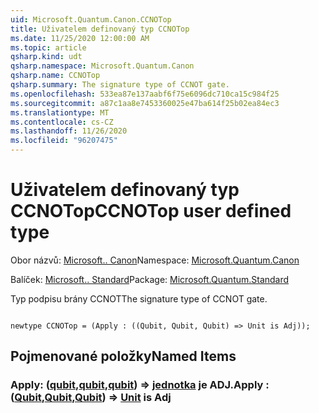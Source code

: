 ```yaml
---
uid: Microsoft.Quantum.Canon.CCNOTop
title: Uživatelem definovaný typ CCNOTop
ms.date: 11/25/2020 12:00:00 AM
ms.topic: article
qsharp.kind: udt
qsharp.namespace: Microsoft.Quantum.Canon
qsharp.name: CCNOTop
qsharp.summary: The signature type of CCNOT gate.
ms.openlocfilehash: 533ea87e137aabf6f75e6096dc710ca15c984f25
ms.sourcegitcommit: a87c1aa8e7453360025e47ba614f25b02ea84ec3
ms.translationtype: MT
ms.contentlocale: cs-CZ
ms.lasthandoff: 11/26/2020
ms.locfileid: "96207475"
---
```

# <a name="ccnotop-user-defined-type"></a><span data-ttu-id="45b9e-102">Uživatelem definovaný typ CCNOTop</span><span class="sxs-lookup"><span data-stu-id="45b9e-102">CCNOTop user defined type</span></span>

<span data-ttu-id="45b9e-103">Obor názvů: [Microsoft.. Canon](xref:Microsoft.Quantum.Canon)</span><span class="sxs-lookup"><span data-stu-id="45b9e-103">Namespace: [Microsoft.Quantum.Canon](xref:Microsoft.Quantum.Canon)</span></span>

<span data-ttu-id="45b9e-104">Balíček: [Microsoft.. Standard](https://nuget.org/packages/Microsoft.Quantum.Standard)</span><span class="sxs-lookup"><span data-stu-id="45b9e-104">Package: [Microsoft.Quantum.Standard](https://nuget.org/packages/Microsoft.Quantum.Standard)</span></span>


<span data-ttu-id="45b9e-105">Typ podpisu brány CCNOT</span><span class="sxs-lookup"><span data-stu-id="45b9e-105">The signature type of CCNOT gate.</span></span>

```qsharp

newtype CCNOTop = (Apply : ((Qubit, Qubit, Qubit) => Unit is Adj));
```



## <a name="named-items"></a><span data-ttu-id="45b9e-106">Pojmenované položky</span><span class="sxs-lookup"><span data-stu-id="45b9e-106">Named Items</span></span>

### <a name="apply--qubitqubitqubit--unit--is-adj"></a><span data-ttu-id="45b9e-107">Apply: ([qubit](xref:microsoft.quantum.lang-ref.qubit),[qubit](xref:microsoft.quantum.lang-ref.qubit),[qubit](xref:microsoft.quantum.lang-ref.qubit)) => [jednotka](xref:microsoft.quantum.lang-ref.unit)  je ADJ.</span><span class="sxs-lookup"><span data-stu-id="45b9e-107">Apply : ([Qubit](xref:microsoft.quantum.lang-ref.qubit),[Qubit](xref:microsoft.quantum.lang-ref.qubit),[Qubit](xref:microsoft.quantum.lang-ref.qubit)) => [Unit](xref:microsoft.quantum.lang-ref.unit)  is Adj</span></span>

